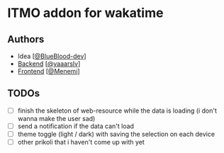 # ITMO addon for wakatime

## Authors

- Idea [[@BlueBlood-dev](https://github.com/BlueBlood-dev)]
- [Backend](https://github.com/yaaarslv/WakaTime) [[@yaaarslv](https://github.com/yaaarslv)]
- [Frontend](https://github.com/Menemi/wakatime-addon) [[@Menemi](https://github.com/Menemi)]

## TODOs

- [ ] finish the skeleton of web-resource while the data is loading (i don't wanna make the user sad)
- [ ] send a notification if the data can't load
- [ ] theme toggle (light / dark) with saving the selection on each device
- [ ] other prikoli that i haven't come up with yet
